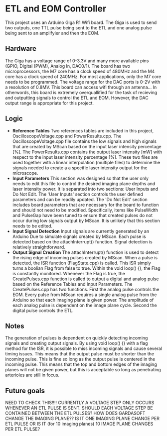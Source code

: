 # ETL and EOM Controller
This project uses an Arduino Giga R1 Wifi board.
The Giga is used to send two outputs, one TTL pulse being sent to the ETL and one analog pulse being sent to an amplifyier and then the EOM.

## Hardware
The Giga has a voltage range of 0-3.3V and many more available pins (GPIO, Digital (PWM), Analog In, DAC0/1). The board has two microprocessors, the M7 core has a clock speed of 480MHz and the M4 core has a clock speed of 240MHz. For most applications, only the M7 core needs to be programmed. The voltage range for the DAC ports is 0-2V with a resolution of 0.8MV. This board can access wifi through an antenna... In otherwords, this board is extremely overquallified for the task of recieving and outputting signals to control the ETL and EOM. However, the DAC output range is appropriate for this project.

## Logic
- **Reference Tables**
Two references tables are included in this project, OscilloscopeVoltage.cpp and PowerResults.cpp. The OscilloscopeVoltage.cpp file contains the low signals and high signals that are created by MScan based on the input laser intensity percentage [%]. The PowerResults.cpp contains the output laser intensity [mW] with respect to the input laser intensity percentage [%]. These two files are used together with a linear interpolation (multiple files) to determine the signals needed to create a a specific laser intensity output for the microscope.
- **Input Parameters**
This section was designed so that the user only needs to edit this file to control the desired imaging plane depths and laser intensity power. It is separated into two sections: User Inputs and Do Not Edit. The 'User Inputs' section controls the user defined parameters and can be readily updated. The 'Do Not Edit' section includes board parameters that are necessary for the board to function and should not need to be modified. Specifically, items like PulseWidth and PulseGap have been tuned to ensure that created pulses do not occur during low signals output by MScan. It is unlikely that this section needs to be edited.
- **Input Signal Detection**
Input signals are currently generated by an Arduino Due to simulate signals created by MScan. Each pulse is detected based on the attachInterrupt() function. Signal detection is relatively straightforward.
- **Output Signal Creation**
The attachInterrupt() function is used to detect the rising edge of incoming pulses created by MScan. When a pulse is detected, the ISR function (FlagState.cpp) is called. This ISR simply turns a boolian Flag from false to true. Within the void loop() {}, the Flag is constantly monitored. Whenever the Flag is true, the CreatePulses.cpp function is called to output a digital and analog pulse based on the Reference Tables and Input Parameters.
The CreatePulses.cpp has two functions. First the analog pulse controls the EOM. Every pulse from MScan requires a single analog pulse from the Arduino so that each imaging plane is given power. The amplitude of each analog pulse is dependent on the image plane cycle. Second the digital pulse controls the ETL. 
## Notes
The generation of pulses is dependent on quickly detecting incoming signals and creating output signals. By using void loop() {} with a flag method for the ISR, it is possible to miss incoming signals and cause several timing issues. This means that the output pulse must be shorter than the incoming pulse. This is fine so long as the output pulse is centered in the incoming pulse. This means that the top and bottom edges of the imaging planes will not be given power, but this is acceptable so long as penetrating arterioles are still in focus.

## Future goals
NEED TO CHECK THIS!!!!
CURRENTLY A VOLTAGE STEP ONLY OCCURS WHENEVER AN ETL PULSE IS SENT. SHOULD EACH VOLTAGE STEP BE CONTAINED BETWEEN THE ETL PULSES? HOW DOES GARDASOFT CHANGE THE IMAGING PLANE?? IS IT ONE IMAGING PLANE CHANGE PER ETL PULSE OR IS IT (for 10 imaging planes) 10 IMAGE PLANE CHANGES PER ETL PULSE?